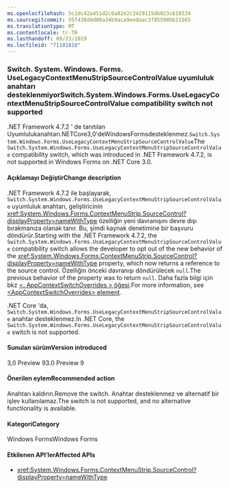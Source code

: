 ```yaml
---
ms.openlocfilehash: 5c1dc42a451d2c6a82e2c2429115db023c610334
ms.sourcegitcommit: 55f438d4d00a34b9aca9eedaac3f85590bb11565
ms.translationtype: MT
ms.contentlocale: tr-TR
ms.lasthandoff: 09/23/2019
ms.locfileid: "71181818"
---
```

### <a name="switchsystemwindowsformsuselegacycontextmenustripsourcecontrolvalue-compatibility-switch-not-supported"></a><span data-ttu-id="54d19-101">Switch. System. Windows. Forms. UseLegacyContextMenuStripSourceControlValue uyumluluk anahtarı desteklenmiyor</span><span class="sxs-lookup"><span data-stu-id="54d19-101">Switch.System.Windows.Forms.UseLegacyContextMenuStripSourceControlValue compatibility switch not supported</span></span>

<span data-ttu-id="54d19-102">.NET Framework 4.7.2 ' de tanıtılan Uyumlulukanahtarı.NETCore3,0'deWindowsFormsdesteklenmez.`Switch.System.Windows.Forms.UseLegacyContextMenuStripSourceControlValue`</span><span class="sxs-lookup"><span data-stu-id="54d19-102">The `Switch.System.Windows.Forms.UseLegacyContextMenuStripSourceControlValue` compatibility switch, which was introduced in .NET Framework 4.7.2, is not supported in Windows Forms on .NET Core 3.0.</span></span>

#### <a name="change-description"></a><span data-ttu-id="54d19-103">Açıklamayı Değiştir</span><span class="sxs-lookup"><span data-stu-id="54d19-103">Change description</span></span>

<span data-ttu-id="54d19-104">.NET Framework 4.7.2 ile başlayarak, `Switch.System.Windows.Forms.UseLegacyContextMenuStripSourceControlValue` uyumluluk anahtarı, geliştiricinin <xref:System.Windows.Forms.ContextMenuStrip.SourceControl?displayProperty=nameWithType> özelliğin yeni davranışını devre dışı bırakmanıza olanak tanır. Bu, şimdi kaynak denetimine bir başvuru döndürür.</span><span class="sxs-lookup"><span data-stu-id="54d19-104">Starting with the .NET Framework 4.7.2, the `Switch.System.Windows.Forms.UseLegacyContextMenuStripSourceControlValue` compatibility switch allows the developer to opt out of the new behavior of the <xref:System.Windows.Forms.ContextMenuStrip.SourceControl?displayProperty=nameWithType> property, which now returns a reference to the source control.</span></span> <span data-ttu-id="54d19-105">Özelliğin önceki davranışı döndürülecek `null`.</span><span class="sxs-lookup"><span data-stu-id="54d19-105">The previous behavior of the property was to return `null`.</span></span> <span data-ttu-id="54d19-106">Daha fazla bilgi için bkz [ \<. AppContextSwitchOverrides > öğesi](~/docs/framework/configure-apps/file-schema/runtime/appcontextswitchoverrides-element.md).</span><span class="sxs-lookup"><span data-stu-id="54d19-106">For more information, see [\<AppContextSwitchOverrides> element](~/docs/framework/configure-apps/file-schema/runtime/appcontextswitchoverrides-element.md).</span></span>

<span data-ttu-id="54d19-107">.NET Core 'da, `Switch.System.Windows.Forms.UseLegacyContextMenuStripSourceControlValue` anahtar desteklenmez.</span><span class="sxs-lookup"><span data-stu-id="54d19-107">In .NET Core, the `Switch.System.Windows.Forms.UseLegacyContextMenuStripSourceControlValue` switch is not supported.</span></span>

#### <a name="version-introduced"></a><span data-ttu-id="54d19-108">Sunulan sürüm</span><span class="sxs-lookup"><span data-stu-id="54d19-108">Version introduced</span></span>

<span data-ttu-id="54d19-109">3,0 Preview 9</span><span class="sxs-lookup"><span data-stu-id="54d19-109">3.0 Preview 9</span></span>

#### <a name="recommended-action"></a><span data-ttu-id="54d19-110">Önerilen eylem</span><span class="sxs-lookup"><span data-stu-id="54d19-110">Recommended action</span></span>

<span data-ttu-id="54d19-111">Anahtarı kaldırın.</span><span class="sxs-lookup"><span data-stu-id="54d19-111">Remove the switch.</span></span> <span data-ttu-id="54d19-112">Anahtar desteklenmez ve alternatif bir işlev kullanılamaz.</span><span class="sxs-lookup"><span data-stu-id="54d19-112">The switch is not supported, and no alternative functionality is available.</span></span>

#### <a name="category"></a><span data-ttu-id="54d19-113">Kategori</span><span class="sxs-lookup"><span data-stu-id="54d19-113">Category</span></span>

<span data-ttu-id="54d19-114">Windows Forms</span><span class="sxs-lookup"><span data-stu-id="54d19-114">Windows Forms</span></span>

#### <a name="affected-apis"></a><span data-ttu-id="54d19-115">Etkilenen API’ler</span><span class="sxs-lookup"><span data-stu-id="54d19-115">Affected APIs</span></span>

- <xref:System.Windows.Forms.ContextMenuStrip.SourceControl?displayProperty=nameWithType>

<!-- 

### Affected APIs

- `P:System.Windows.Forms.ContextMenuStrip.SourceControl`

-->
